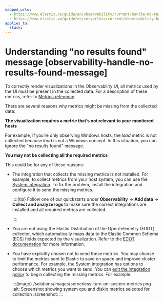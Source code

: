 ```yaml
---
mapped_urls:
  - https://www.elastic.co/guide/en/observability/current/handle-no-results-found-message.html
  - https://www.elastic.co/guide/en/serverless/current/observability-handle-no-results-found-message.html
applies_to:
  stack:
---
```


# Understanding "no results found" message [observability-handle-no-results-found-message]

To correctly render visualizations in the Observability UI, all metrics used by the UI must be present in the collected data. For a description of these metrics, refer to [Metrics reference](https://www.elastic.co/guide/en/serverless/current/observability-metrics-reference.html).

There are several reasons why metrics might be missing from the collected data:

**The visualization requires a metric that’s not relevant to your monitored hosts**

For example, if you’re only observing Windows hosts, the *load* metric is not collected because *load* is not a Windows concept. In this situation, you can ignore the "no results found" message.

**You may not be collecting all the required metrics**

This could be for any of these reasons:

* The integration that collects the missing metrics is not installed. For example, to collect metrics from your host system, you can use the [System integration](https://docs.elastic.co/en/integrations/system). To fix the problem, install the integration and configure it to send the missing metrics.

    ::::{tip}
    Follow one of our quickstarts under **Observability** → **Add data** → **Collect and analyze logs** to make sure the correct integrations are installed and all required metrics are collected.

    ::::

* You are not using the Elastic Distribution of the OpenTelemetry (EDOT) collector, which automatically maps data to the Elastic Common Schema (ECS) fields expected by the visualization. Refer to the [EDOT documenation](https://elastic.github.io/opentelemetry/) for more information.

* You have explicitly chosen not to send these metrics. You may choose to limit the metrics sent to Elastic to save on space and improve cluster performance. For example, the System integration has options to choose which metrics you want to send. You can [edit the integration policy](https://www.elastic.co/guide/en/fleet/current/edit-or-delete-integration-policy.html) to begin collecting the missing metrics. For example:

    :::{image} /solutions/images/serverless-turn-on-system-metrics.png
    :alt: Screenshot showing system cpu and diskio metrics selected for collection
    :screenshot:
    :::